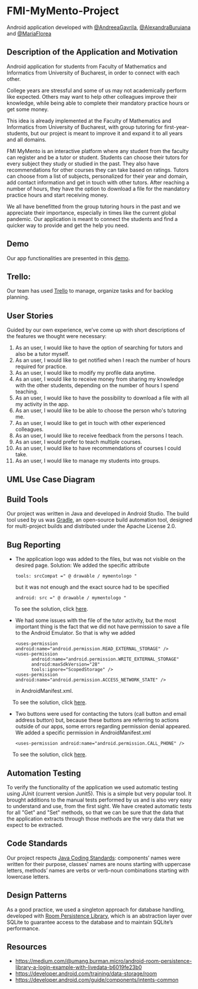# FMI-MyMento-Project

Android application developed with [@AndreeaGavrila](https://github.com/AndreeaGavrila), [@AlexandraBuruiana](https://github.com/alexandraburu23) and [@MariaFlorea](https://github.com/FloreaMaria)

## Description of the Application and Motivation 
Android application for students from Faculty of Mathematics and Informatics from University of Bucharest, in order to connect with each other. 

College years are stressful and some of us may not academically perform like expected. Others may want to help other colleagues improve their knowledge, while being able to complete their mandatory practice hours or get some money. 

This idea is already implemented at the Faculty of Mathematics and Informatics from University of Bucharest, with group tutoring for first-year-students, but our project is meant to improve it and expand it to all years and all domains.

FMI MyMento is an interactive platform where any student from the faculty can register and be a tutor or student. Students can choose their tutors for every subject they study or studied in the past. They also have recommendations for other courses they can take based on ratings. Tutors can choose from a list of subjects, personalized for their year and domain, add contact information and get in touch with other tutors. After reaching a number of hours, they have the option to download a file for the mandatory practice hours and start receiving money.

We all have benefitted from the group tutoring hours in the past and we appreciate their importance, especially in times like the current global pandemic. Our application is meant to connect the students and find a quicker way to provide and get the help you need.

## Demo
Our app functionalities are presented in this [demo]().

## Trello: 
Our team has used [Trello](https://trello.com/b/oPfsRaeX) to manage, organize tasks and for backlog planning. 

## User Stories
Guided by our own experience, we’ve come up with short descriptions of the features we thought were necessary:
1. As an user, I would like to have the option of searching for tutors and also be a tutor myself.
2. As an user, I would like to get notified when I reach the number of hours required for practice.
3. As an user, I would like to modify my profile data anytime.
4. As an user, I would like to receive money from sharing my knowledge with the other students, depending on the number of hours I spend teaching.
5. As an user, I would like to have the possibility to download a file with all my activity in the app.
6. As an user, I would like to be able to choose the person who's tutoring me.
7. As an user, I would like to get in touch with other experienced colleagues.
8. As an user, I would like to receive feedback from the persons I teach.
9. As an user, I would prefer to teach multiple courses.
10. As an user, I would like to have recommendations of courses I could take.
11. As an user, I would like to manage my students into groups.

## UML Use Case Diagram

## Build Tools
Our project was written in Java and developed in Android Studio. The build tool used by us was [Gradle](https://gradle.org/), an open-source build automation tool, designed for multi-project builds and distributed under the Apache License 2.0.

## Bug Reporting

* The application logo was added to the files, but was not visible on the desired page. Solution: We added the specific attribute
  ```android
  tools: srcCompat =" @ drawable / mymentologo " 
  ``` 
  but it was not enough and the exact source had to be specified
  ```android
  android: src =" @ drawable / mymentologo " 
  ```
&nbsp;&nbsp;&nbsp;&nbsp;  To see the solution, click [here](https://github.com/CojocaruAlexandraFlavia/FMI-MyMento-Project/commit/028b77945241e157abee7f269d8019a279d28963).

* We had some issues with the file of the tutor activity, but the most important thing is the fact that we did not have permission to save a file to the Android Emulator. 
So that is why we added
  ```android 
  <uses-permission android:name="android.permission.READ_EXTERNAL_STORAGE" />
  <uses-permission
        android:name="android.permission.WRITE_EXTERNAL_STORAGE"
        android:maxSdkVersion="28"
        tools:ignore="ScopedStorage" />
  <uses-permission android:name="android.permission.ACCESS_NETWORK_STATE" /> 
   ```
   in AndroidManifest.xml. 
 
 &nbsp;&nbsp;&nbsp;&nbsp;To see the solution, click [here](https://github.com/CojocaruAlexandraFlavia/FMI-MyMento-Project/commit/a2198ebedc42db5115ff0312ab9ac449fdca3e1d#diff-7fa6aef292187a049f7a4d6060d8df3ba212d838789c78940bd363344b1c38cd).
 
 * Two buttons were used for contacting the tutors (call button and email address button) but, because these buttons are referring to actions outside of our apps, some errors regarding permission denial appeared. We added a specific permission in AndroidManifest.xml
   ```android
   <uses-permission android:name="android.permission.CALL_PHONE" />
   ```
 
  &nbsp;&nbsp;&nbsp;&nbsp;To see the solution, click [here](https://github.com/CojocaruAlexandraFlavia/FMI-MyMento-Project/commit/6833ee82eb8941231de5999ffc510da2713f7e88).
 



## Automation Testing
To verify the functionality of the application we used automatic testing using JUnit (current version Junit5). This is a simple but very popular tool. It brought additions to the manual tests performed by us and is also very easy to understand and use, from the first sight. We have created automatic tests for all "Get" and "Set" methods, so that we can be sure that the data that the application extracts through those methods are the very data that we expect to be extracted.

## Code Standards
Our project respects [Java Coding Standards](https://google.github.io/styleguide/javaguide.html): components’ names were written for their purpose, classes’ names are nouns starting with uppercase letters, methods’ names are verbs or verb-noun combinations starting with lowercase letters.

## Design Patterns
As a good practice, we used a singleton approach for database handling, developed with [Room Persistence Library](https://developer.android.com/jetpack/androidx/releases/room), which is an abstraction layer over SQLite to guarantee access to the database and to maintain SQLite’s performance.

## Resources

* https://medium.com/@umang.burman.micro/android-room-persistence-library-a-login-example-with-livedata-b6019fe23b0
* https://developer.android.com/training/data-storage/room
* https://developer.android.com/guide/components/intents-common




